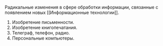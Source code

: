 Радикальные изменения в сфере обработки информации, связанные с появлением новых [[Информационные технологии]].
1. Изобретение письменности.
2. Изобретение книгопечатания.
3. Телеграф, телефон, радио.
4. Персональные компьютеры.